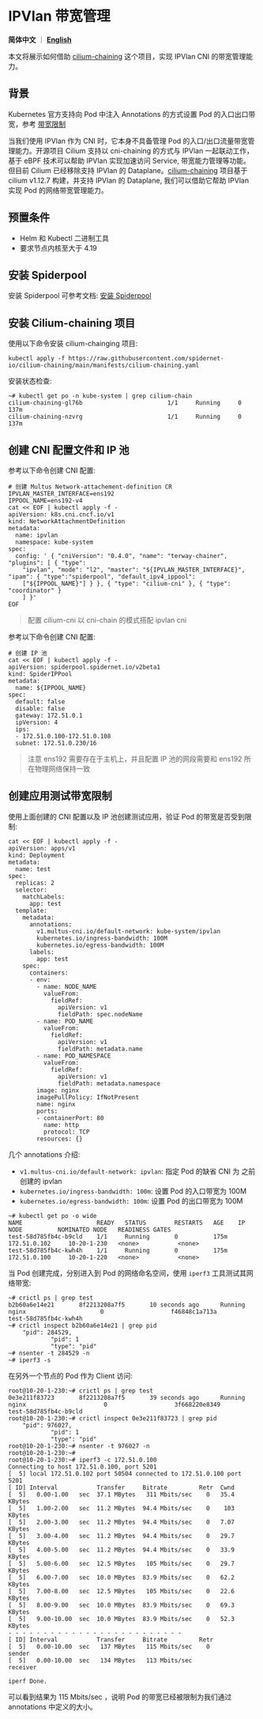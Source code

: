 # IPVlan 带宽管理

**简体中文** ｜ [**English**](./ipvlan_bandwidth.md)

本文将展示如何借助 [cilium-chaining](https://github.com/spidernet-io/cilium-chaining) 这个项目，实现 IPVlan CNI 的带宽管理能力。

## 背景

Kubernetes 官方支持向 Pod 中注入 Annotations 的方式设置 Pod 的入口出口带宽，参考 [带宽限制](https://kubernetes.io/zh-cn/docs/concepts/extend-kubernetes/compute-storage-net/network-plugins/#support-traffic-shaping)

当我们使用 IPVlan 作为 CNI 时，它本身不具备管理 Pod 的入口/出口流量带宽管理能力。开源项目 Cilium 支持以 cni-chaining 的方式与 IPVlan 一起联动工作，基于 eBPF 技术可以帮助 IPVlan 实现加速访问 Service, 带宽能力管理等功能。但目前 Cilium 已经移除支持 IPVlan 的 Dataplane。[cilium-chaining](https://github.com/spidernet-io/cilium-chaining) 项目基于 cilium v1.12.7 构建，并支持 IPVlan 的 Dataplane, 我们可以借助它帮助 IPVlan 实现 Pod 的网络带宽管理能力。

## 预置条件

* Helm 和 Kubectl 二进制工具
* 要求节点内核至大于 4.19

## 安装 Spiderpool

安装 Spiderpool 可参考文档: [安装 Spiderpool](./install/underlay/get-started-macvlan-zh_CN.md)

## 安装 Cilium-chaining 项目

使用以下命令安装 cilium-chainging 项目:

```shell
kubectl apply -f https://raw.githubusercontent.com/spidernet-io/cilium-chaining/main/manifests/cilium-chaining.yaml
```

安装状态检查:

```shell
~# kubectl get po -n kube-system | grep cilium-chain
cilium-chaining-gl76b                        1/1     Running     0              137m
cilium-chaining-nzvrg                        1/1     Running     0              137m
```

## 创建 CNI 配置文件和 IP 池

参考以下命令创建 CNI 配置:

```shell
# 创建 Multus Network-attachement-definition CR
IPVLAN_MASTER_INTERFACE=ens192
IPPOOL_NAME=ens192-v4
cat << EOF | kubectl apply -f -
apiVersion: k8s.cni.cncf.io/v1
kind: NetworkAttachmentDefinition
metadata:
  name: ipvlan
  namespace: kube-system
spec:
  config: ' { "cniVersion": "0.4.0", "name": "terway-chainer", "plugins": [ { "type":
    "ipvlan", "mode": "l2", "master": "${IPVLAN_MASTER_INTERFACE}", "ipam": { "type":"spiderpool", "default_ipv4_ippool":
    ["${IPPOOL_NAME}"] } }, { "type": "cilium-cni" }, { "type": "coordinator" }
    ] }'
EOF
```

> 配置 cilium-cni 以 cni-chain 的模式搭配 ipvlan cni

参考以下命令创建 CNI 配置:

```shell
# 创建 IP 池
cat << EOF | kubectl apply -f -
apiVersion: spiderpool.spidernet.io/v2beta1
kind: SpiderIPPool
metadata:
  name: ${IPPOOL_NAME}
spec:
  default: false
  disable: false
  gateway: 172.51.0.1
  ipVersion: 4
  ips:
  - 172.51.0.100-172.51.0.108
  subnet: 172.51.0.230/16
```

> 注意 ens192 需要存在于主机上，并且配置 IP 池的网段需要和 ens192 所在物理网络保持一致

## 创建应用测试带宽限制

使用上面创建的 CNI 配置以及 IP 池创建测试应用，验证 Pod 的带宽是否受到限制:

```shell
cat << EOF | kubectl apply -f -
apiVersion: apps/v1
kind: Deployment
metadata:
  name: test
spec:
  replicas: 2
  selector:
    matchLabels:
      app: test
  template:
    metadata:
      annotations:
        v1.multus-cni.io/default-network: kube-system/ipvlan
        kubernetes.io/ingress-bandwidth: 100M
        kubernetes.io/egress-bandwidth: 100M
      labels:
        app: test
    spec:
      containers:
      - env:
        - name: NODE_NAME
          valueFrom:
            fieldRef:
              apiVersion: v1
              fieldPath: spec.nodeName
        - name: POD_NAME
          valueFrom:
            fieldRef:
              apiVersion: v1
              fieldPath: metadata.name
        - name: POD_NAMESPACE
          valueFrom:
            fieldRef:
              apiVersion: v1
              fieldPath: metadata.namespace
        image: nginx
        imagePullPolicy: IfNotPresent
        name: nginx
        ports:
        - containerPort: 80
          name: http
          protocol: TCP
        resources: {}
```

几个 annotations 介绍:

* `v1.multus-cni.io/default-network: ipvlan`: 指定 Pod 的缺省 CNI 为 之前创建的 ipvlan
* `kubernetes.io/ingress-bandwidth: 100m`: 设置 Pod 的入口带宽为 100M
* `kubernetes.io/egress-bandwidth: 100m`: 设置 Pod 的出口带宽为 100M

```shell
~# kubectl get po -o wide
NAME                     READY   STATUS        RESTARTS   AGE    IP               NODE          NOMINATED NODE   READINESS GATES
test-58d785fb4c-b9cld    1/1     Running       0          175m   172.51.0.102     10-20-1-230   <none>           <none>
test-58d785fb4c-kwh4h    1/1     Running       0          175m   172.51.0.100     10-20-1-220   <none>           <none>
```

当 Pod 创建完成，分别进入到 Pod 的网络命名空间，使用 `iperf3` 工具测试其网络带宽:

```shell
~# crictl ps | grep test
b2b60a6e14e21       8f2213208a7f5       10 seconds ago      Running             nginx                     0                   f46848c1a713a       test-58d785fb4c-kwh4h
~# crictl inspect b2b60a6e14e21 | grep pid
    "pid": 284529,
            "pid": 1
            "type": "pid"
~# nsenter -t 284529 -n
~# iperf3 -s
```

在另外一个节点的 Pod 作为 Client 访问:

```shell
root@10-20-1-230:~# crictl ps | grep test
0e3e211f83723       8f2213208a7f5       39 seconds ago      Running             nginx                      0                   3f668220e8349       test-58d785fb4c-b9cld
root@10-20-1-230:~# crictl inspect 0e3e211f83723 | grep pid
    "pid": 976027,
            "pid": 1
            "type": "pid"
root@10-20-1-230:~# nsenter -t 976027 -n
root@10-20-1-230:~#
root@10-20-1-230:~# iperf3 -c 172.51.0.100
Connecting to host 172.51.0.100, port 5201
[  5] local 172.51.0.102 port 50504 connected to 172.51.0.100 port 5201
[ ID] Interval           Transfer     Bitrate         Retr  Cwnd
[  5]   0.00-1.00   sec  37.1 MBytes   311 Mbits/sec    0   35.4 KBytes
[  5]   1.00-2.00   sec  11.2 MBytes  94.4 Mbits/sec    0    103 KBytes
[  5]   2.00-3.00   sec  11.2 MBytes  94.4 Mbits/sec    0   7.07 KBytes
[  5]   3.00-4.00   sec  11.2 MBytes  94.4 Mbits/sec    0   29.7 KBytes
[  5]   4.00-5.00   sec  11.2 MBytes  94.4 Mbits/sec    0   33.9 KBytes
[  5]   5.00-6.00   sec  12.5 MBytes   105 Mbits/sec    0   29.7 KBytes
[  5]   6.00-7.00   sec  10.0 MBytes  83.9 Mbits/sec    0   62.2 KBytes
[  5]   7.00-8.00   sec  12.5 MBytes   105 Mbits/sec    0   22.6 KBytes
[  5]   8.00-9.00   sec  10.0 MBytes  83.9 Mbits/sec    0   69.3 KBytes
[  5]   9.00-10.00  sec  10.0 MBytes  83.9 Mbits/sec    0   52.3 KBytes
- - - - - - - - - - - - - - - - - - - - - - - - -
[ ID] Interval           Transfer     Bitrate         Retr
[  5]   0.00-10.00  sec   137 MBytes   115 Mbits/sec    0             sender
[  5]   0.00-10.00  sec   134 MBytes   113 Mbits/sec                  receiver

iperf Done.
```

可以看到结果为 115 Mbits/sec ，说明 Pod 的带宽已经被限制为我们通过 annotations 中定义的大小。
